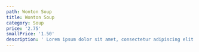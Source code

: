 ```yaml
---
path: Wonton Soup
title: Wonton Soup
category: Soup
price: '2.75'
smallPrice: '1.50'
description: ' Lorem ipsum dolor sit amet, consectetur adipiscing elit.'
---
```


